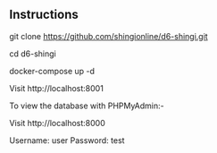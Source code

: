 ## Instructions

git clone https://github.com/shingionline/d6-shingi.git

cd d6-shingi

docker-compose up -d

Visit http://localhost:8001

To view the database with PHPMyAdmin:-

Visit http://localhost:8000

Username: user
Password: test